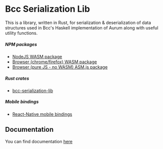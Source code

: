 # Bcc Serialization Lib

This is a library, written in Rust, for serialization & deserialization of data structures used in Bcc's Haskell implementation of Aurum along with useful utility functions.

##### NPM packages

- [NodeJS WASM package](https://www.npmjs.com/package/@theblockchaincompanyio/bcc-serialization-lib-nodejs)
- [Browser (chrome/firefox) WASM package](https://www.npmjs.com/package/@theblockchaincompanyio/bcc-serialization-lib-browser)
- [Browser (pure JS - no WASM) ASM.js package](https://www.npmjs.com/package/@theblockchaincompanyio/bcc-serialization-lib-asmjs)

##### Rust crates

- [bcc-serialization-lib](https://crates.io/crates/bcc-serialization-lib)

##### Mobile bindings

- [React-Native mobile bindings](https://github.com/The-Blockchain-Company/react-native-haskell-sophie)

## Documentation

You can find documentation [here](https://docs.bcc.org/bcc-components/bcc-serialization-lib)
